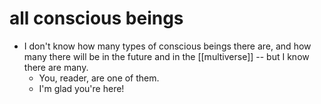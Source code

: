 # all conscious beings
- I don't know how many types of conscious beings there are, and how many there will be in the future and in the [[multiverse]] -- but I know there are many.
	- You, reader, are one of them.
	- I'm glad you're here!